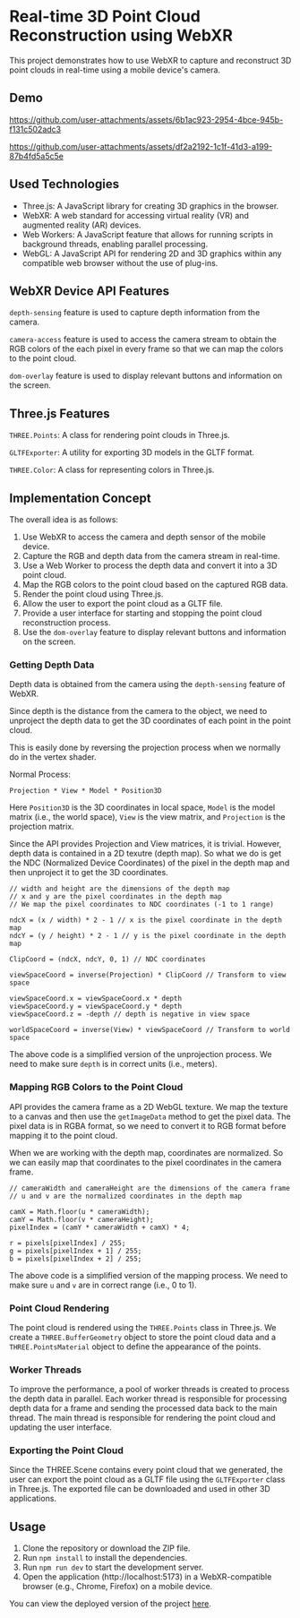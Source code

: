 # Real-time 3D Point Cloud Reconstruction using WebXR 

This project demonstrates how to use WebXR to capture and reconstruct 3D point clouds in real-time using a mobile device's camera.

## Demo

https://github.com/user-attachments/assets/6b1ac923-2954-4bce-945b-f131c502adc3

https://github.com/user-attachments/assets/df2a2192-1c1f-41d3-a199-87b4fd5a5c5e



## Used Technologies

- Three.js: A JavaScript library for creating 3D graphics in the browser.
- WebXR: A web standard for accessing virtual reality (VR) and augmented reality (AR) devices.
- Web Workers: A JavaScript feature that allows for running scripts in background threads, enabling parallel processing.
- WebGL: A JavaScript API for rendering 2D and 3D graphics within any compatible web browser without the use of plug-ins.

## WebXR Device API Features

`depth-sensing` feature is used to capture depth information from the camera.

`camera-access` feature is used to access the camera stream to obtain the RGB colors of the each pixel in every frame so that we can map the colors to the point cloud.

`dom-overlay` feature is used to display relevant buttons and information on the screen.

## Three.js Features

`THREE.Points`: A class for rendering point clouds in Three.js.

`GLTFExporter`: A utility for exporting 3D models in the GLTF format.

`THREE.Color`: A class for representing colors in Three.js.

## Implementation Concept

The overall idea is as follows:

1. Use WebXR to access the camera and depth sensor of the mobile device.
2. Capture the RGB and depth data from the camera stream in real-time.
3. Use a Web Worker to process the depth data and convert it into a 3D point cloud.
4. Map the RGB colors to the point cloud based on the captured RGB data.
5. Render the point cloud using Three.js.
6. Allow the user to export the point cloud as a GLTF file.
7. Provide a user interface for starting and stopping the point cloud reconstruction process.
8. Use the `dom-overlay` feature to display relevant buttons and information on the screen.


### Getting Depth Data

Depth data is obtained from the camera using the `depth-sensing` feature of WebXR. 

Since depth is the distance from the camera to the object, we need to unproject the depth data to get the 3D coordinates of each point in the point cloud.

This is easily done by reversing the projection process when we normally do in the vertex shader.

Normal Process:

``` Projection * View * Model * Position3D ```

Here `Position3D` is the 3D coordinates in local space, `Model` is the model matrix (i.e., the world space), `View` is the view matrix, and `Projection` is the projection matrix.

Since the API provides Projection and View matrices, it is trivial. However, depth data is contained in a 2D texutre (depth map). So what we do is get the NDC (Normalized Device Coordinates) of the pixel in the depth map and then unproject it to get the 3D coordinates.

```
// width and height are the dimensions of the depth map
// x and y are the pixel coordinates in the depth map
// We map the pixel coordinates to NDC coordinates (-1 to 1 range)

ndcX = (x / width) * 2 - 1 // x is the pixel coordinate in the depth map
ndcY = (y / height) * 2 - 1 // y is the pixel coordinate in the depth map

ClipCoord = (ndcX, ndcY, 0, 1) // NDC coordinates

viewSpaceCoord = inverse(Projection) * ClipCoord // Transform to view space

viewSpaceCoord.x = viewSpaceCoord.x * depth 
viewSpaceCoord.y = viewSpaceCoord.y * depth 
viewSpaceCoord.z = -depth // depth is negative in view space

worldSpaceCoord = inverse(View) * viewSpaceCoord // Transform to world space 
```

The above code is a simplified version of the unprojection process. We need to make sure `depth` is in correct units (i.e., meters).

### Mapping RGB Colors to the Point Cloud

API provides the camera frame as a 2D WebGL texture. We map the texture to a canvas and then use the `getImageData` method to get the pixel data. The pixel data is in RGBA format, so we need to convert it to RGB format before mapping it to the point cloud.

When we are working with the depth map, coordinates are normalized. So we can easily map that coordinates to the pixel coordinates in the camera frame. 

```
// cameraWidth and cameraHeight are the dimensions of the camera frame
// u and v are the normalized coordinates in the depth map

camX = Math.floor(u * cameraWidth);
camY = Math.floor(v * cameraHeight);
pixelIndex = (camY * cameraWidth + camX) * 4;

r = pixels[pixelIndex] / 255;
g = pixels[pixelIndex + 1] / 255;
b = pixels[pixelIndex + 2] / 255;
```

The above code is a simplified version of the mapping process. We need to make sure `u` and `v` are in correct range (i.e., 0 to 1).

### Point Cloud Rendering

The point cloud is rendered using the `THREE.Points` class in Three.js. We create a `THREE.BufferGeometry` object to store the point cloud data and a `THREE.PointsMaterial` object to define the appearance of the points.

### Worker Threads

To improve the performance, a pool of worker threads is created to process the depth data in parallel. Each worker thread is responsible for processing depth data for a frame and sending the processed data back to the main thread. The main thread is responsible for rendering the point cloud and updating the user interface.

### Exporting the Point Cloud

Since the THREE.Scene contains every point cloud that we generated, the user can export the point cloud as a GLTF file using the `GLTFExporter` class in Three.js. The exported file can be downloaded and used in other 3D applications.

## Usage

1. Clone the repository or download the ZIP file.
2. Run `npm install` to install the dependencies.
3. Run `npm run dev` to start the development server.
4. Open the application (http://localhost:5173) in a WebXR-compatible browser (e.g., Chrome, Firefox) on a mobile device.


You can view the deployed version of the project [here](https://webxr-point-cloud.vercel.app/).








